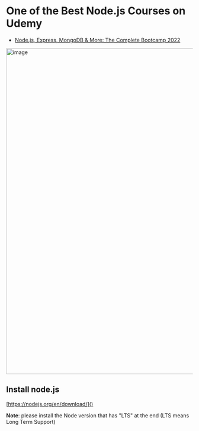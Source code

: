 # One of the Best Node.js Courses on Udemy

- [Node.js, Express, MongoDB & More: The Complete Bootcamp 2022](https://www.udemy.com/course/nodejs-express-mongodb-bootcamp/)

[<img width="878" alt="image" src="https://user-images.githubusercontent.com/77439221/190853318-75201896-0511-4844-ab60-2777ae4a7916.png">](https://www.udemy.com/course/nodejs-express-mongodb-bootcamp/)



## Install node.js

[https://nodejs.org/en/download/]()

**Note**: please install the Node version that has "LTS" at the end (LTS means Long Term Support)

